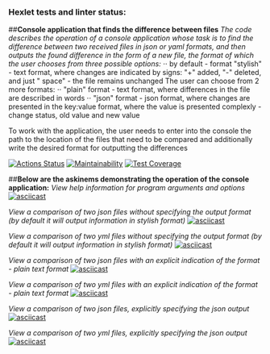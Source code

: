 ### Hexlet tests and linter status:

##**Console application that finds the difference between files**
_The code describes the operation of a console application whose task is to find the difference between two received
files in json or yaml formats, and then outputs the found difference in the form of a new file, the format of which the
user chooses from three possible options:_
⋅⋅ by default - format "stylish" - text format, where changes are indicated by signs: "+" added, "-" deleted, and just "
space" - the file remains unchanged
The user can choose from 2 more formats:
⋅⋅ "plain" format - text format, where differences in the file are described in words
⋅⋅ "json" format - json format, where changes are presented in the key:value format, where the value is presented
complexly - change status, old value and new value

To work with the application, the user needs to enter into the console the path to the location of the files that need
to be compared and additionally write the desired format for outputting the differences

[![Actions Status](https://github.com/DariaKarpova3108/java-project-71/actions/workflows/hexlet-check.yml/badge.svg)](https://github.com/DariaKarpova3108/java-project-71/actions)
[![Maintainability](https://api.codeclimate.com/v1/badges/bfd279cd76e94335bf76/maintainability)](https://codeclimate.com/github/DariaKarpova3108/java-project-71/maintainability)
[![Test Coverage](https://api.codeclimate.com/v1/badges/bfd279cd76e94335bf76/test_coverage)](https://codeclimate.com/github/DariaKarpova3108/java-project-71/test_coverage)

##**Below are the askinems demonstrating the operation of the console application:**
_View help information for program arguments and options_
[![asciicast]({https://asciinema.org/a/tiQOr54LpIbSC8pRGzaGZSeeC}.svg)]({https://asciinema.org/a/tiQOr54LpIbSC8pRGzaGZSeeC})

_View a comparison of two json files without specifying the output format (by default it will output information in stylish format)_
[![asciicast]({https://asciinema.org/a/N6cRT0UqHYNxPJf4yS39743dD}.svg)]({https://asciinema.org/a/N6cRT0UqHYNxPJf4yS39743dD})

_View a comparison of two yml files without specifying the output format (by default it will output information in stylish format)_
[![asciicast]({https://asciinema.org/a/prvqXHQFgLkE3RNOKmPmFJGod}.svg)]({https://asciinema.org/a/prvqXHQFgLkE3RNOKmPmFJGod})

_View a comparison of two json files with an explicit indication of the format - plain text format_
[![asciicast]({https://asciinema.org/a/GB2ZIdShunrEp3caN38VArWMo}.svg)]({https://asciinema.org/a/GB2ZIdShunrEp3caN38VArWMo})

_View a comparison of two yml files with an explicit indication of the format - plain text format_
[![asciicast]({https://asciinema.org/a/vJFEnXrGdlgZhQCTRtwZn2w1M}.svg)]({https://asciinema.org/a/vJFEnXrGdlgZhQCTRtwZn2w1M})

_View a comparison of two json files, explicitly specifying the json output_
[![asciicast]({https://asciinema.org/a/osRPy9BGOBBl4Awm8MBoJc6V4}.svg)]({https://asciinema.org/a/osRPy9BGOBBl4Awm8MBoJc6V4})

_View a comparison of two yml files, explicitly specifying the json output_
[![asciicast]({https://asciinema.org/a/3D3keXKZYO8fX19yyvaDauoGf}.svg)]({https://asciinema.org/a/3D3keXKZYO8fX19yyvaDauoGf})